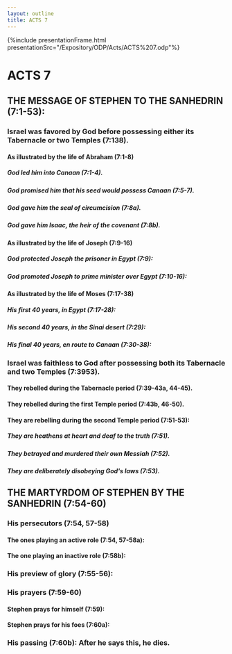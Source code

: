 ```yaml
---
layout: outline
title: ACTS 7
---
```

{%include presentationFrame.html presentationSrc="/Expository/ODP/Acts/ACTS%207.odp"%}

# ACTS 7 
## THE MESSAGE OF STEPHEN TO THE SANHEDRIN (7:1-53): 
###  Israel was favored by God before possessing either its Tabernacle or two Temples (7:138). 
####  As illustrated by the life of Abraham (7:1-8) 
#####  God led him into Canaan (7:1-4). 
#####  God promised him that his seed would possess Canaan (7:5-7). 
#####  God gave him the seal of circumcision (7:8a). 
#####  God gave him Isaac, the heir of the covenant (7:8b). 
####  As illustrated by the life of Joseph (7:9-16) 
#####  God protected Joseph the prisoner in Egypt (7:9): 
#####  God promoted Joseph to prime minister over Egypt (7:10-16): 
####  As illustrated by the life of Moses (7:17-38) 
#####  His first 40 years, in Egypt (7:17-28): 
#####  His second 40 years, in the Sinai desert (7:29): 
#####  His final 40 years, en route to Canaan (7:30-38): 
###  Israel was faithless to God after possessing both its Tabernacle and two Temples (7:3953). 
####  They rebelled during the Tabernacle period (7:39-43a, 44-45). 
####  They rebelled during the first Temple period (7:43b, 46-50). 
####  They are rebelling during the second Temple period (7:51-53): 
#####  They are heathens at heart and deaf to the truth (7:51). 
#####  They betrayed and murdered their own Messiah (7:52). 
#####  They are deliberately disobeying God\'s laws (7:53). 
## THE MARTYRDOM OF STEPHEN BY THE SANHEDRIN (7:54-60) 
###  His persecutors (7:54, 57-58) 
####  The ones playing an active role (7:54, 57-58a): 
####  The one playing an inactive role (7:58b): 
###  His preview of glory (7:55-56): 
###  His prayers (7:59-60) 
####  Stephen prays for himself (7:59): 
####  Stephen prays for his foes (7:60a): 
###  His passing (7:60b): After he says this, he dies. 
